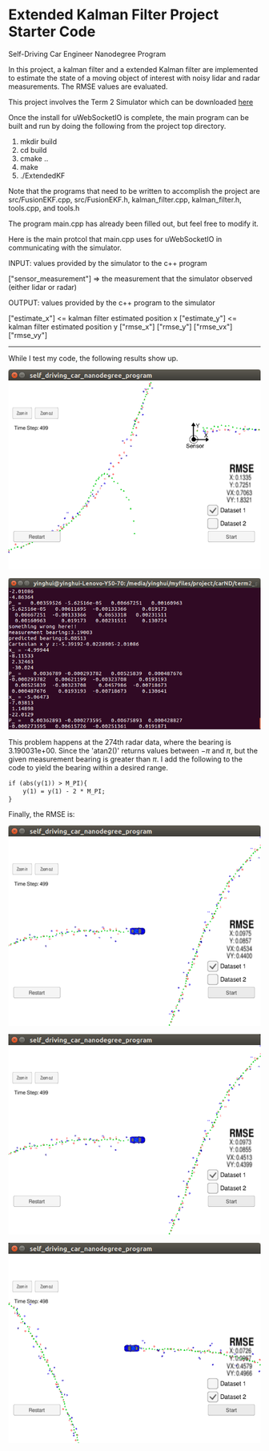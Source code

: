 # Extended Kalman Filter Project Starter Code
Self-Driving Car Engineer Nanodegree Program

In this project, a kalman filter and a extended Kalman filter are implemented to estimate the state of a moving object of interest with noisy lidar and radar measurements. The RMSE values are evaluated. 

This project involves the Term 2 Simulator which can be downloaded [here](https://github.com/udacity/self-driving-car-sim/releases)

[//]: # (Image References)

[image1]: ./pics/traj_p1.png 

[image4]: ./pics/debug_p2.png 

[image6]: ./pics/final_result.png 
[image7]: ./pics/final_result2.png 
[image8]: ./pics/final_result_dataset2.png 

Once the install for uWebSocketIO is complete, the main program can be built and run by doing the following from the project top directory.

1. mkdir build
2. cd build
3. cmake ..
4. make
5. ./ExtendedKF



Note that the programs that need to be written to accomplish the project are src/FusionEKF.cpp, src/FusionEKF.h, kalman_filter.cpp, kalman_filter.h, tools.cpp, and tools.h

The program main.cpp has already been filled out, but feel free to modify it.

Here is the main protcol that main.cpp uses for uWebSocketIO in communicating with the simulator.


INPUT: values provided by the simulator to the c++ program

["sensor_measurement"] => the measurement that the simulator observed (either lidar or radar)


OUTPUT: values provided by the c++ program to the simulator

["estimate_x"] <= kalman filter estimated position x
["estimate_y"] <= kalman filter estimated position y
["rmse_x"]
["rmse_y"]
["rmse_vx"]
["rmse_vy"]

---

While I test my code, the following results show up.

![alt text][image1]

![alt text][image4]

This problem happens at the 274th radar data, where the bearing is 3.190031e+00. Since the 'atan2()' returns values between $-\pi$ and $\pi$, but the given measurement bearing is greater than $\pi$. I add the following to the code to yield the bearing within a desired range.

```
if (abs(y(1)) > M_PI){
	y(1) = y(1) - 2 * M_PI;
}
```

Finally, the RMSE is: 

![alt text][image6]

![alt text][image7]

![alt text][image8]
